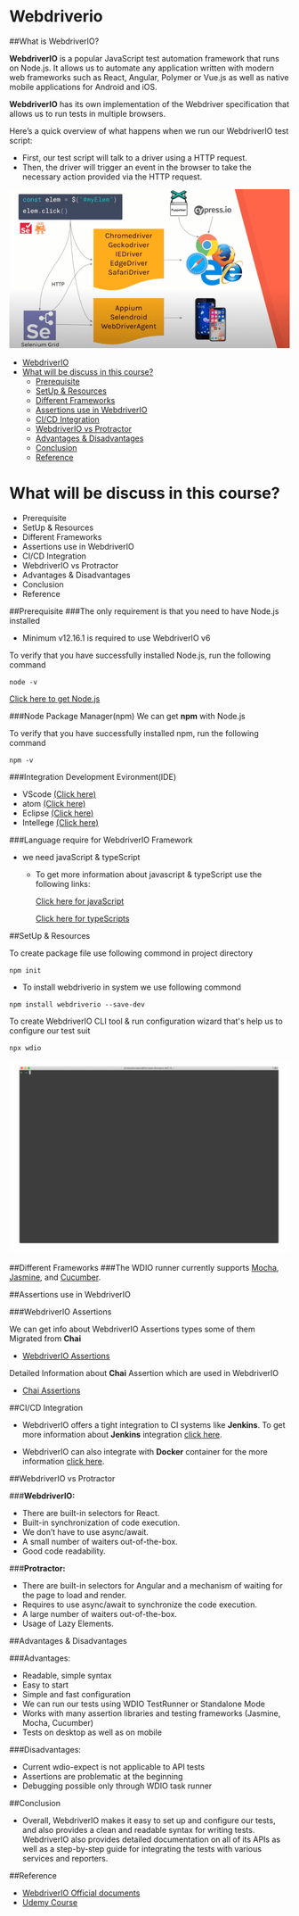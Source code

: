 # Webdriverio
##What is WebdriverIO? 

**WebdriverIO** is a popular JavaScript test automation framework that runs on Node.js. 
It allows us to automate any application written with modern web frameworks such as React, Angular, Polymer or Vue.js as well as native mobile applications for Android and iOS.

**WebdriverIO** has its own implementation of the Webdriver specification that allows us to run tests in multiple browsers. 

Here’s a quick overview of what happens when we run our WebdriverIO test script:

* First, our test script will talk to a driver using a HTTP request.
* Then, the driver will trigger an event in the browser to take the necessary action provided via the HTTP request.

![Quick Overview](./images/webdriverio.png)

- [WebdriverIO](#webdriverio)
- [What will be discuss in this course?](#what-will-be-discuss-in-this-course)
  - [Prerequisite](#prerequisite)
  - [SetUp & Resources](#setup--resources)
  - [Different Frameworks](#different-frameworks)
  - [Assertions use in WebdriverIO](#assertions-use-in-webdriverio)
  - [CI/CD Integration](#cicd-integration)
  - [WebdriverIO vs Protractor](#webdriverio-vs-protractor)
  - [Advantages & Disadvantages](#advantages--disadvantages)
  - [Conclusion](#conclusion)
  - [Reference](#reference)


# What will be discuss in this course?
* Prerequisite
* SetUp & Resources
* Different Frameworks
* Assertions use in WebdriverIO
* CI/CD Integration
* WebdriverIO vs Protractor
* Advantages & Disadvantages
* Conclusion
* Reference

##Prerequisite
###The only requirement is that you need to have Node.js installed
* Minimum v12.16.1 is required to use WebdriverIO v6

To verify that you have successfully installed Node.js, run the following command

```shell
node -v
```

[Click here to get Node.js](https://nodejs.org/en/download/)

###Node Package Manager(npm)
We can get **npm** with Node.js 

To verify that you have successfully installed npm, run the following command

```shell
npm -v
```

###Integration Development Evironment(IDE)

* VScode [(Click here)](https://code.visualstudio.com/)
* atom [(Click here)](https://atom.io/)
* Eclipse [(Click here)](https://code.visualstudio.com/)
* Intellege [(Click here)](https://www.jetbrains.com/idea/download/#section=windows)


###Language require for WebdriverIO Framework

* we need javaScript & typeScript
    * To get more information about javascript & typeScript use the following links:

      [Click here for javaScript](https://javascript.info/)

      [Click here for typeScripts](https://www.typescriptlang.org/docs/)

##SetUp & Resources

To create package file use following commond in project directory

```shell
npm init 
```

* To install webdriverio in system we use following commond

```shell
npm install webdriverio --save-dev
```


To create WebdriverIO CLI tool & run configuration wizard that's help us to configure our test suit 

```shell
npx wdio
```

![npx wdio](./images/npxwdio.gif)


##Different Frameworks
###The WDIO runner currently supports [Mocha](https://mochajs.org/), [Jasmine](https://jasmine.github.io/), and [Cucumber](https://cucumber.io/).

##Assertions use in WebdriverIO

###WebdriverIO Assertions

We can get info about WebdriverIO Assertions types some of them Migrated from **Chai**

* [WebdriverIO Assertions](https://webdriver.io/docs/assertion/)

Detailed Information about **Chai** Assertion which are used in WebdriverIO

* [Chai Assertions](https://www.chaijs.com/api/assert/)

##CI/CD Integration

* WebdriverIO offers a tight integration to CI systems like **Jenkins**.
  To get more information about **Jenkins** integration [click here](https://webdriver.io/docs/jenkins/).

* WebdriverIO can also integrate with **Docker** container for the more information [click here](https://webdriver.io/docs/wdio-docker-service/).


##WebdriverIO vs Protractor

###**WebdriverIO:**

* There are built-in selectors for React.
* Built-in synchronization of code execution.
* We don’t have to use async/await.
* A small number of waiters out-of-the-box.
* Good code readability.

###**Protractor:**

* There are built-in selectors for Angular and a mechanism of waiting for the page to load and render.
* Requires to use async/await to synchronize the code execution.
* A large number of waiters out-of-the-box.
* Usage of Lazy Elements.

##Advantages & Disadvantages

###Advantages:

* Readable, simple syntax
* Easy to start	
* Simple and fast configuration	
* We can run our tests using WDIO TestRunner or Standalone Mode
* Works with many assertion libraries and testing frameworks (Jasmine, Mocha, Cucumber)	
* Tests on desktop as well as on mobile	

###Disadvantages:
* Current wdio-expect is not applicable to API tests
* Assertions are problematic at the beginning 
* Debugging possible only through WDIO task runner

##Conclusion

* Overall, WebdriverIO makes it easy to set up and configure our tests, and also provides a clean and readable syntax for writing tests. WebdriverIO also provides detailed documentation on all of its APIs as well as a step-by-step guide for integrating the tests with various services and reporters.

##Reference

* [WebdriverIO Official documents](https://webdriver.io/)
* [Udemy Course](https://www.udemy.com/course/webdriverio-tutorial-nodejs-javascript/)
















